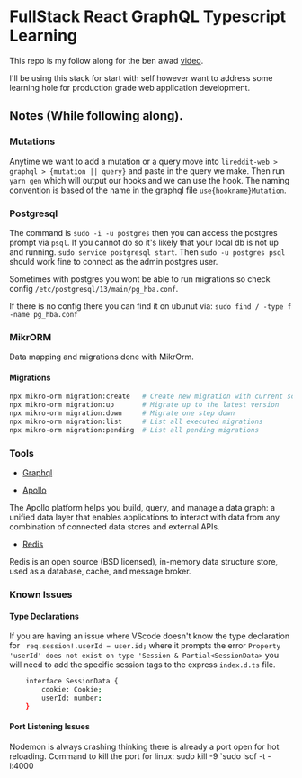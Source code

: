 # FullStack React GraphQL Typescript Learning

This repo is my follow along for the ben awad [video](https://www.youtube.com/watch?v=I6ypD7qv3Z8).

I'll be using this stack for start with self however want to address some learning hole for production grade web application development.

## Notes (While following along).

### Mutations

Anytime we want to add a mutation or a query move into `lireddit-web > graphql > {mutation || query}` and paste in the query we make. Then run `yarn gen` which will output our hooks and we can use the hook. The naming convention is based of the name in the graphql file `use{hookname}Mutation`.

### Postgresql

The command is `sudo -i -u postgres` then you can access the postgres prompt via `psql`. If you cannot do so it's likely that your local db is not up and running. `sudo service postgresql start`. Then `sudo -u postgres psql` should work fine to connect as the admin postgres user.

Sometimes with postgres you wont be able to run migrations so check config `/etc/postgresql/13/main/pg_hba.conf`.

If there is no config there you can find it on ubunut via: `sudo find / -type f -name pg_hba.conf`

### MikrORM

Data mapping and migrations done with MikrOrm.

#### Migrations

```sh
npx mikro-orm migration:create   # Create new migration with current schema diff
npx mikro-orm migration:up       # Migrate up to the latest version
npx mikro-orm migration:down     # Migrate one step down
npx mikro-orm migration:list     # List all executed migrations
npx mikro-orm migration:pending  # List all pending migrations
```

### Tools

- [Graphql](https://graphql.org/)

- [Apollo](https://www.apollographql.com/)

The Apollo platform helps you build, query, and manage a data graph: a unified data layer that enables applications to interact with data from any combination of connected data stores and external APIs.

- [Redis](https://redis.io/)

Redis is an open source (BSD licensed), in-memory data structure store, used as a database, cache, and message broker.

### Known Issues

#### Type Declarations

If you are having an issue where VScode doesn't know the type declaration for ` req.session!.userId = user.id;` where it prompts the error `Property 'userId' does not exist on type 'Session & Partial<SessionData>` you will need to add the specific session tags to the express `index.d.ts` file.

```sh
    interface SessionData {
        cookie: Cookie;
        userId: number;
    }
```

#### Port Listening Issues

Nodemon is always crashing thinking there is already a port open for hot reloading. Command to kill the port for linux:
sudo kill -9 `sudo lsof -t -i:4000
